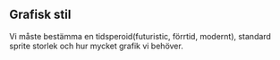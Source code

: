 ## Grafisk stil
Vi måste bestämma en tidsperoid(futuristic, förrtid, modernt), standard sprite storlek och hur mycket grafik vi behöver.
